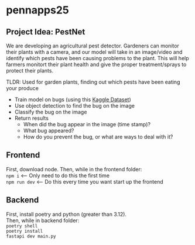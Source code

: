 # pennapps25

## Project Idea: PestNet

We are developing an agricultural pest detector. Gardeners can monitor their plants with a camera, and our model will take in an image/video and identify which pests have been causing problems to the plant. This will help farmers monitort their plant health and give the proper treatment/sprays to protect their plants.

TLDR: Used for garden plants, finding out which pests have been eating your produce

- Train model on bugs (using this [Kaggle Dataset](https://www.kaggle.com/datasets/vencerlanz09/agricultural-pests-image-dataset/data?select=earwig))
- Use object detection to find the bug on the image
- Classify the bug on the image
- Return results 
  - When did the bug appear in the image (time stamp)?
  - What bug appeared?
  - How do you prevent the bug, or what are ways to deal with it?

## Frontend
First, download node.
Then, while in the frontend folder:  
```npm i``` <-- Only need to do this the first time  
```npm run dev``` <-- Do this every time you want start up the frontend

## Backend
First, install poetry and python (greater than 3.12).  
Then, while in backend folder:  
```poetry shell```  
```poetry install```  
```fastapi dev main.py```

